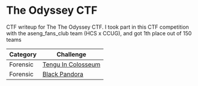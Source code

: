 # The Odyssey CTF
CTF writeup for The The Odyssey CTF. I took part in this CTF competition with the aseng_fans_club team (HCS x CCUG), and got 1th place out of 150 teams

| Category | Challenge |
| --- | --- |
| Forensic | [Tengu In Colosseum](/The%20Odyssey%20CTF/Black%20Pandora/)
| Forensic | [Black Pandora](/The%20Odyssey%20CTF/Tengu%20In%20Colosseum/)